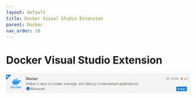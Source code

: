 ```yaml
---
layout: default
title: Docker Visual Studio Extension
parent: Docker
nav_order: 10
---
```


# Docker Visual Studio Extension

![](./image/vsc_docker.jpg)